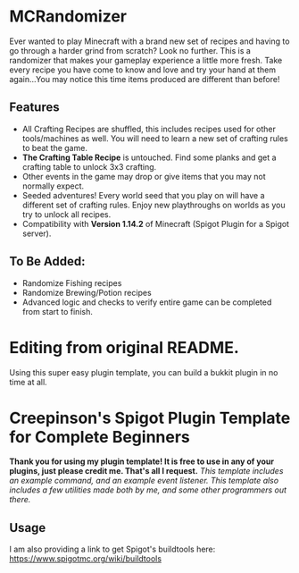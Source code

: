 # MCRandomizer
Ever wanted to play Minecraft with a brand new set of recipes and having to go through a harder grind from scratch? Look no further. This is a randomizer that makes your gameplay experience a little more fresh. Take every recipe you have come to know and love and try your hand at them again...You may notice this time items produced are different than before!

## Features
- All Crafting Recipes are shuffled, this includes recipes used for other tools/machines as well. You will need to learn a new set of crafting rules to beat the game.
- **The Crafting Table Recipe** is untouched. Find some planks and get a crafting table to unlock 3x3 crafting.
- Other events in the game may drop or give items that you may not normally expect.
- Seeded adventures! Every world seed that you play on will have a different set of crafting rules. Enjoy new playthroughs on worlds as you try to unlock all recipes.
- Compatibility with **Version 1.14.2** of Minecraft (Spigot Plugin for a Spigot server).

## To Be Added:
- Randomize Fishing recipes
- Randomize Brewing/Potion recipes
- Advanced logic and checks to verify entire game can be completed from start to finish.

# Editing from original README.
Using this super easy plugin template, you can build a bukkit plugin in no time at all.

# Creepinson's Spigot Plugin Template for Complete Beginners
**Thank you for using my plugin template! It is free to use in any of your plugins, just please credit me. That's all I request.**
*This template includes an example command, and an example event listener.*
*This template also includes a few utilities made both by me, and some other programmers out there.*
## Usage
I am also providing a link to get Spigot's buildtools here:
https://www.spigotmc.org/wiki/buildtools


